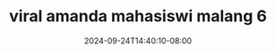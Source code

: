 --- 
title: "viral amanda mahasiswi malang  6"
description: "nonton   viral amanda mahasiswi malang  6 instagram    "
date: 2024-09-24T14:40:10-08:00
file_code: "yorv3aftsaw8"
draft: false
cover: "jki8lkcvs0b94y3w.jpg"
tags: ["viral", "amanda", "mahasiswi", "malang", "bokep-indo", "bokep-viral", "bokep-ig"]
length: 19
fld_id: "1483131"
foldername: "Amanda mahasiswi malang"
categories: ["Amanda mahasiswi malang"]
views: 0
---